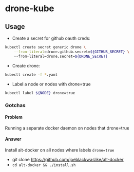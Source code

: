 # drone-kube

## Usage
* Create a secret for github oauth creds:
```bash
kubectl create secret generic drone \
    --from-literal=drone.github.secret=${GITHUB_SECRET} \  
    --from-literal=drone.secret=${DRONE_SECRET}
```

* Create drone:
```bash
kubectl create -f *.yaml
```

* Label a node or nodes with drone=true
```bash
kubectl label ${NODE} drone=true
```

### Gotchas

#### Problem
Running a separate docker daemon on nodes that drone=true

#### Answer
Install alt-docker on all nodes where labels `drone=true`
* git clone https://github.com/joeblackwaslike/alt-docker
* `cd alt-docker && ./install.sh`
